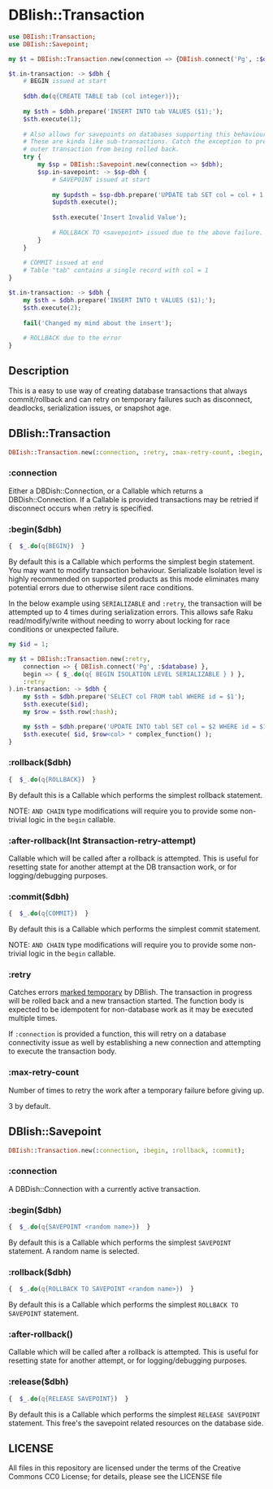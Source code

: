 # DBIish::Transaction

```raku
use DBIish::Transaction;
use DBIish::Savepoint;

my $t = DBIish::Transaction.new(connection => {DBIish.connect('Pg', :$database);}, :retry);

$t.in-transaction: -> $dbh {
    # BEGIN issued at start
    
    $dbh.do(q{CREATE TABLE tab (col integer)});
    
    my $sth = $dbh.prepare('INSERT INTO tab VALUES ($1);');
    $sth.execute(1);
    
    # Also allows for savepoints on databases supporting this behaviour.
    # These are kinda like sub-transactions. Catch the exception to prevent the
    # outer transaction from being rolled back.
    try {
        my $sp = DBIish::Savepoint.new(connection => $dbh);
        $sp.in-savepoint: -> $sp-dbh {
            # SAVEPOINT issued at start
            
            my $updsth = $sp-dbh.prepare('UPDATE tab SET col = col + 1');
            $updsth.execute();
            
            $sth.execute('Insert Invalid Value');
            
            # ROLLBACK TO <savepoint> issued due to the above failure.
        }
    }
    
    # COMMIT issued at end
    # Table "tab" contains a single record with col = 1
}

$t.in-transaction: -> $dbh {
    my $sth = $dbh.prepare('INSERT INTO t VALUES ($1);');
    $sth.execute(2);
    
    fail('Changed my mind about the insert');
    
    # ROLLBACK due to the error
}
```

## Description 

This is a easy to use way of creating database transactions that always commit/rollback and can retry on temporary
failures such as disconnect, deadlocks, serialization issues, or snapshot age.

## DBIish::Transaction

```raku
DBIish::Transaction.new(:connection, :retry, :max-retry-count, :begin, :rollback, :after-rollback, :commit);
```

### :connection

Either a DBDish::Connection, or a Callable which returns a DBDish::Connection. If a Callable is provided transactions
 may be retried if disconnect occurs when :retry is specified.
 
### :begin($dbh)

```raku
{  $_.do(q{BEGIN})  } 
```

By default this is a Callable which performs the simplest begin statement. You may want to modify transaction behaviour.
Serializable Isolation level is highly recommended on supported products as this mode eliminates many potential
errors due to otherwise silent race conditions.

In the below example using `SERIALIZABLE` and `:retry`, the transaction will be attempted up to 4 times during
serialization errors. This allows safe Raku read/modify/write without needing to worry about locking for race
conditions or unexpected failure.

```raku
my $id = 1;

my $t = DBIish::Transaction.new(:retry,
    connection => { DBIish.connect('Pg', :$database) },
    begin => { $_.do(q{ BEGIN ISOLATION LEVEL SERIALIZABLE } ) },
    :retry
).in-transaction: -> $dbh {
    my $sth = $dbh.prepare('SELECT col FROM tabl WHERE id = $1');
    $sth.execute($id);
    my $row = $sth.row(:hash);

    my $sth = $dbh.prepare('UPDATE INTO tabl SET col = $2 WHERE id = $1');
    $sth.execute( $id, $row<col> * complex_function() );
}
```

### :rollback($dbh)

```raku
{  $_.do(q{ROLLBACK})  } 
```

By default this is a Callable which performs the simplest rollback statement.

NOTE: `AND CHAIN` type modifications will require you to provide some non-trivial logic in the `begin` callable.

### :after-rollback(Int $transaction-retry-attempt)

Callable which will be called after a rollback is attempted. This is useful for resetting state for another attempt at
the DB transaction work, or for logging/debugging purposes.

### :commit($dbh)

```raku
{  $_.do(q{COMMIT})  } 
```

By default this is a Callable which performs the simplest commit statement.  

NOTE: `AND CHAIN` type modifications will require you to provide some non-trivial logic in the `begin` callable.

### :retry

Catches errors [marked temporary](https://github.com/raku-community-modules/DBIish#statement-exceptions) by DBIish. The
transaction in progress will be rolled back and a new transaction started. The function body is expected to be
idempotent for non-database work as it may be executed multiple times.

If `:connection` is provided a function, this will retry on a database connectivity issue as well by establishing
a new connection and attempting to execute the transaction body.

### :max-retry-count

Number of times to retry the work after a temporary failure before giving up.

3 by default.


## DBIish::Savepoint

```raku
DBIish::Transaction.new(:connection, :begin, :rollback, :commit);
```

### :connection

A DBDish::Connection with a currently active transaction.

### :begin($dbh)

```raku
{  $_.do(q{SAVEPOINT <random name>})  } 
```

By default this is a Callable which performs the simplest `SAVEPOINT` statement. A random name is selected.

### :rollback($dbh)

```raku
{  $_.do(q{ROLLBACK TO SAVEPOINT <random name>})  } 
```

By default this is a Callable which performs the simplest `ROLLBACK TO SAVEPOINT` statement.

### :after-rollback()

Callable which will be called after a rollback is attempted. This is useful for resetting state for another attempt,
or for logging/debugging purposes.

### :release($dbh)

```raku
{  $_.do(q{RELEASE SAVEPOINT})  } 
```

By default this is a Callable which performs the simplest `RELEASE SAVEPOINT` statement. This free's the savepoint
related resources on the database side.


## LICENSE

All files in this repository are licensed under the terms of the Creative Commons CC0 License; for details,
please see the LICENSE file